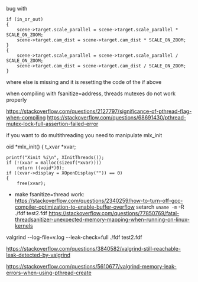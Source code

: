 bug with 

	if (in_or_out)
	{
		scene->target.scale_parallel = scene->target.scale_parallel * SCALE_ON_ZOOM;
		scene->target.cam_dist = scene->target.cam_dist * SCALE_ON_ZOOM;
	}
	{
		scene->target.scale_parallel = scene->target.scale_parallel / SCALE_ON_ZOOM;
		scene->target.cam_dist = scene->target.cam_dist / SCALE_ON_ZOOM;
	}


where else is missing and it is resetting the code of the if above



when compiling with fsanitize=address, threads mutexes do not work properly

https://stackoverflow.com/questions/2127797/significance-of-pthread-flag-when-compiling
https://stackoverflow.com/questions/68691430/pthread-mutex-lock-full-assertion-failed-error

if you want to do multithreading you need to manipulate mlx_init

oid	*mlx_init()
{
	t_xvar	*xvar;

	printf("Xinit %i\n", XInitThreads());
	if (!(xvar = malloc(sizeof(*xvar))))
		return ((void*)0);
	if ((xvar->display = XOpenDisplay("")) == 0)
	{
		free(xvar);



- make fsanitize=thread work:
https://stackoverflow.com/questions/2340259/how-to-turn-off-gcc-compiler-optimization-to-enable-buffer-overflow
setarch `uname -m` -R ./fdf test2.fdf
https://stackoverflow.com/questions/77850769/fatal-threadsanitizer-unexpected-memory-mapping-when-running-on-linux-kernels


valgrind --log-file=v.log --leak-check=full ./fdf test2.fdf

https://stackoverflow.com/questions/3840582/valgrind-still-reachable-leak-detected-by-valgrind


https://stackoverflow.com/questions/5610677/valgrind-memory-leak-errors-when-using-pthread-create